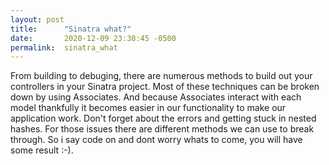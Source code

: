 ```yaml
---
layout: post
title:      "Sinatra what?"
date:       2020-12-09 23:30:45 -0500
permalink:  sinatra_what
---
```



From building to debuging, there are numerous methods to build  out your controllers in your Sinatra project. Most of these techniques can be broken down by using Associates. And because Associates interact with each model thankfully it becomes easier in our functionality to make our application work.  Don't forget about the errors and getting stuck in nested hashes. For those issues there are different methods we can use to break through. So i say code on and dont worry whats to come, you will have some result :-).
